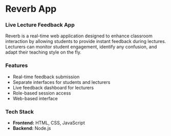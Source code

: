 # Reverb App

### Live Lecture Feedback App

Reverb is a real-time web application designed to enhance classroom interaction by allowing students to provide instant feedback during lectures. Lecturers can monitor student engagement, identify any confusion, and adapt their teaching style on the fly.

### Features

- Real-time feedback submission
- Separate interfaces for students and lecturers
- Live feedback dashboard for lecturers
- Role-based session access
- Web-based interface

### Tech Stack

- **Frontend:** HTML, CSS, JavaScript
- **Backend:** Node.js
  
